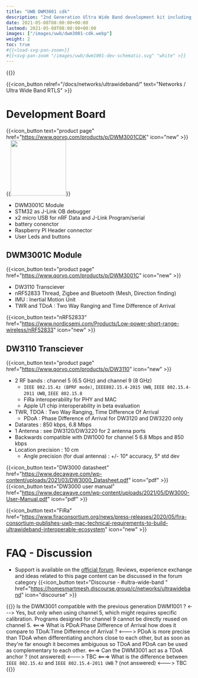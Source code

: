 ```yaml
---
title: "UWB DWM3001 cdk"
description: "2nd Generation Ultra Wide Band development kit including the DW3110 transciever"
date: 2021-05-08T08:00:00+00:00
lastmod: 2021-05-08T08:00:00+00:00
images: ["/images/uwb/dwm3001-cdk.webp"]
weight: 2
toc: true
#{{<load-svg-pan-zoom>}}
#{{<svg-pan-zoom "/images/uwb/dwm1001-dev-schematic.svg" "white" >}}
---
```

{{<load-photoswipe >}}

{{<icon_button relref="/docs/networks/ultrawideband/" text="Networks / Ultra Wide Band RTLS" >}}

# Development Board
{{<icon_button text="product page" href="https://www.qorvo.com/products/p/DWM3001CDK" icon="new" >}}
{{<image src="/images/uwb/dwm3001-cdk.webp" width="150px">}}

* DWM3001C Module
* STM32 as J-Link OB debugger
* x2 micro USB for nRF Data and J-Link Program/serial
* battery conenctor
* Raspberry PI Header connector
* User Leds and buttons

## DWM3001C Module
{{<icon_button text="product page" href="https://www.qorvo.com/products/p/DWM3001C" icon="new" >}}

* DW3110 Transciever
* nRF52833 Thread, Zigbee and Bluetooth (Mesh, Direction finding)
* IMU : Inertial Motion Unit
* TWR and TDoA : Two Way Ranging and Time Difference of Arrival

{{<icon_button text="nRF52833" href="https://www.nordicsemi.com/Products/Low-power-short-range-wireless/nRF52833" icon="new" >}}

## DW3110 Transciever
{{<icon_button text="product page" href="https://www.qorvo.com/products/p/DW3110" icon="new" >}}

* 2 RF bands : channel 5 (6.5 GHz) and channel 9 (8 GHz)
    * `IEEE 802.15.4z (BPRF mode)`, `IEEE802.15.4-2015 UWB`, `IEEE 802.15.4-2011 UWB`, `IEEE 802.15.8`
    * FiRa interoperability for PHY and MAC
    * Apple U1 chip interoperability in beta evaluation
* TWR, TDOA : Two Way Ranging, Time Difference Of Arrival
    * PDoA : Phase Difference of Arrival for DW3120 and DW3220 only
* Datarates : 850 kbps, 6.8 Mbps
* 1 Antenna : see DW3120/DW3220 for 2 antenna ports
* Backwards compatible with DW1000 for channel 5 6.8 Mbps and 850 kbps
* Location precision : 10 cm
    * Angle precision (for dual antenna) : +/- 10° accuracy, 5° std dev

{{<icon_button text="DW3000 datasheet" href="https://www.decawave.com/wp-content/uploads/2021/03/DW3000_Datasheet.pdf" icon="pdf" >}}
{{<icon_button text="DW3000 user manual" href="https://www.decawave.com/wp-content/uploads/2021/05/DW3000-User-Manual.pdf" icon="pdf" >}}

{{<icon_button text="FiRa" href="https://www.firaconsortium.org/news/press-releases/2020/05/fira-consortium-publishes-uwb-mac-technical-requirements-to-build-ultrawideband-interoperable-ecosystem" icon="new" >}}


# FAQ - Discussion
* Support is available on the [official forum](https://decaforum.decawave.com/). Reviews, experience exchange and ideas related to this page content can be discussed in the forum category
{{<icon_button text="Discourse - #ultra-wide-band " href="https://homesmartmesh.discourse.group/c/networks/ultrawideband" icon="discourse" >}}

{{<faq>}}
Is the DWM3001 compatible with the previous generation DWM1001 ?
<--->
Yes, but only when using channel 5, which might requires specific calibration. Programs designed for channel 9 cannot be directly reused on channel 5.
<===>
What is PDoA:Phase Difference of Arrival how does it compare to TDoA:Time Difference of Arrival ?
<--->
PDoA is more precise than TDoA when differentiating anchors close to each other, but as soon as they're far enough it becomes ambiguous so TDoA and PDoA can be used as complementary to each other.
<===>
Can the DWM3001 act as a TDoA anchor ? (not answered)
<--->
TBC
<===>
What is the difference between `IEEE 802.15.4z` and `IEEE 802.15.4-2011 UWB` ? (not answered)
<--->
TBC
{{</faq>}}
